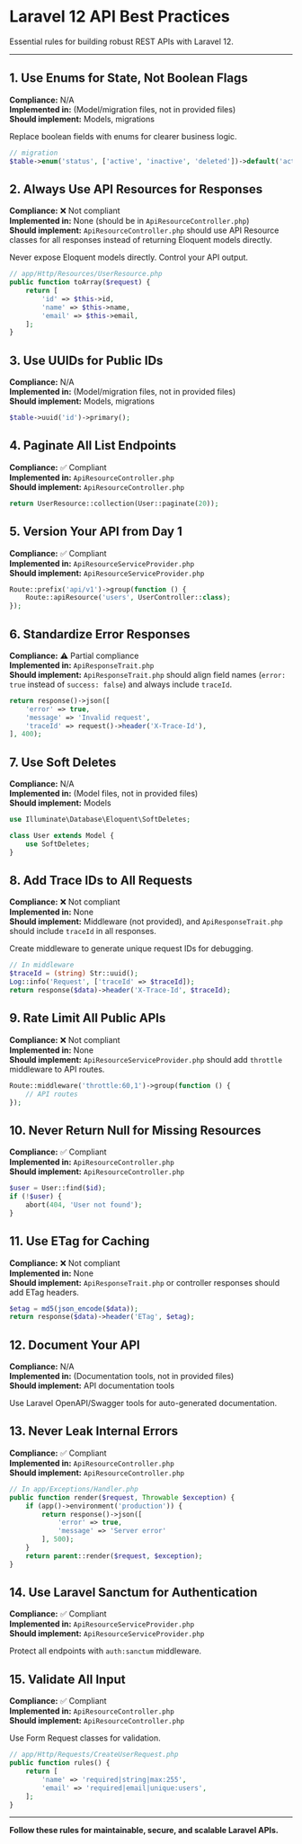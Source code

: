 # Laravel 12 API Best Practices

Essential rules for building robust REST APIs with Laravel 12.

---

## 1. Use Enums for State, Not Boolean Flags

**Compliance:** N/A  
**Implemented in:** (Model/migration files, not in provided files)  
**Should implement:** Models, migrations

Replace boolean fields with enums for clearer business logic.

```php
// migration
$table->enum('status', ['active', 'inactive', 'deleted'])->default('active');
```

## 2. Always Use API Resources for Responses

**Compliance:** ❌ Not compliant  
**Implemented in:** None (should be in `ApiResourceController.php`)  
**Should implement:** `ApiResourceController.php` should use API Resource classes for all responses instead of returning Eloquent models directly.

Never expose Eloquent models directly. Control your API output.

```php
// app/Http/Resources/UserResource.php
public function toArray($request) {
    return [
        'id' => $this->id,
        'name' => $this->name,
        'email' => $this->email,
    ];
}
```

## 3. Use UUIDs for Public IDs

**Compliance:** N/A  
**Implemented in:** (Model/migration files, not in provided files)  
**Should implement:** Models, migrations

```php
$table->uuid('id')->primary();
```

## 4. Paginate All List Endpoints

**Compliance:** ✅ Compliant  
**Implemented in:** `ApiResourceController.php`  
**Should implement:** `ApiResourceController.php`

```php
return UserResource::collection(User::paginate(20));
```

## 5. Version Your API from Day 1

**Compliance:** ✅ Compliant  
**Implemented in:** `ApiResourceServiceProvider.php`  
**Should implement:** `ApiResourceServiceProvider.php`

```php
Route::prefix('api/v1')->group(function () {
    Route::apiResource('users', UserController::class);
});
```

## 6. Standardize Error Responses

**Compliance:** ⚠️ Partial compliance  
**Implemented in:** `ApiResponseTrait.php`  
**Should implement:** `ApiResponseTrait.php` should align field names (`error: true` instead of `success: false`) and always include `traceId`.

```php
return response()->json([
    'error' => true,
    'message' => 'Invalid request',
    'traceId' => request()->header('X-Trace-Id'),
], 400);
```

## 7. Use Soft Deletes

**Compliance:** N/A  
**Implemented in:** (Model files, not in provided files)  
**Should implement:** Models

```php
use Illuminate\Database\Eloquent\SoftDeletes;

class User extends Model {
    use SoftDeletes;
}
```

## 8. Add Trace IDs to All Requests

**Compliance:** ❌ Not compliant  
**Implemented in:** None  
**Should implement:** Middleware (not provided), and `ApiResponseTrait.php` should include `traceId` in all responses.

Create middleware to generate unique request IDs for debugging.

```php
// In middleware
$traceId = (string) Str::uuid();
Log::info('Request', ['traceId' => $traceId]);
return response($data)->header('X-Trace-Id', $traceId);
```

## 9. Rate Limit All Public APIs

**Compliance:** ❌ Not compliant  
**Implemented in:** None  
**Should implement:** `ApiResourceServiceProvider.php` should add `throttle` middleware to API routes.

```php
Route::middleware('throttle:60,1')->group(function () {
    // API routes
});
```

## 10. Never Return Null for Missing Resources

**Compliance:** ✅ Compliant  
**Implemented in:** `ApiResourceController.php`  
**Should implement:** `ApiResourceController.php`

```php
$user = User::find($id);
if (!$user) {
    abort(404, 'User not found');
}
```

## 11. Use ETag for Caching

**Compliance:** ❌ Not compliant  
**Implemented in:** None  
**Should implement:** `ApiResponseTrait.php` or controller responses should add ETag headers.

```php
$etag = md5(json_encode($data));
return response($data)->header('ETag', $etag);
```

## 12. Document Your API

**Compliance:** N/A  
**Implemented in:** (Documentation tools, not in provided files)  
**Should implement:** API documentation tools

Use Laravel OpenAPI/Swagger tools for auto-generated documentation.

## 13. Never Leak Internal Errors

**Compliance:** ✅ Compliant  
**Implemented in:** `ApiResourceController.php`  
**Should implement:** `ApiResourceController.php`

```php
// In app/Exceptions/Handler.php
public function render($request, Throwable $exception) {
    if (app()->environment('production')) {
        return response()->json([
            'error' => true, 
            'message' => 'Server error'
        ], 500);
    }
    return parent::render($request, $exception);
}
```

## 14. Use Laravel Sanctum for Authentication

**Compliance:** ✅ Compliant  
**Implemented in:** `ApiResourceServiceProvider.php`  
**Should implement:** `ApiResourceServiceProvider.php`

Protect all endpoints with `auth:sanctum` middleware.

## 15. Validate All Input

**Compliance:** ✅ Compliant  
**Implemented in:** `ApiResourceController.php`  
**Should implement:** `ApiResourceController.php`

Use Form Request classes for validation.

```php
// app/Http/Requests/CreateUserRequest.php
public function rules() {
    return [
        'name' => 'required|string|max:255',
        'email' => 'required|email|unique:users',
    ];
}
```

---

**Follow these rules for maintainable, secure, and scalable Laravel APIs.**
